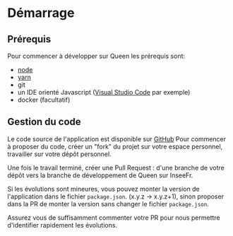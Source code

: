 # Démarrage

## Prérequis

Pour commencer à développer sur Queen les prérequis sont:

- [node](https://nodejs.org)
- [yarn](https://www.npmjs.com/package/yarn)
- git
- un IDE orienté Javascript ([Visual Studio Code](https://code.visualstudio.com) par exemple)
- docker (facultatif)

## Gestion du code

Le code source de l'application est disponible sur [GitHub](https://github.com/InseeFr/Queen)
Pour commencer à proposer du code, créer un "fork" du projet sur votre espace personnel, travailler sur votre dépôt personnel.

Une fois le travail terminé, créer une Pull Request : d'une branche de votre dépôt vers la branche de développement de Queen sur InseeFr.

Si les évolutions sont mineures, vous pouvez monter la version de l'application dans le fichier `package.json`. (x.y.z -> x.y.z+1), sinon proposer dans la PR de monter la version sans changer le fichier `package.json`.

Assurez vous de suffisamment commenter votre PR pour nous permettre d'identifier rapidement les évolutions.
